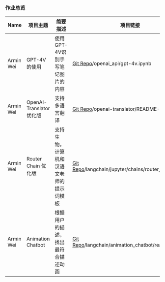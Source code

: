 ### 作业总览

| Name      | 项目主题                  | 简要描述                 | 项目链接                                                                                |
|-----------|-----------------------|----------------------|-------------------------------------------------------------------------------------|
| Armin Wei | GPT-4V的使用             | 使用GPT-4V识别手写笔记图片的内容  | [Git Repo](https://github.com/weiar2/openai-quickstart.git)/openai_api/gpt-4v.ipynb |
| Armin Wei | OpenAI-Translator 优化版 | 支持多语言翻译              | [Git Repo](https://github.com/weiar2/openai-quickstart.git)/openai-translator/README-CN.md |
| Armin Wei | Router Chain 优化版      | 支持生物，计算机和汉语文老师的提示词模板 | [Git Repo](https://github.com/weiar2/openai-quickstart.git)/langchain/jupyter/chains/router_chain.ipynb |
| Armin Wei | Animation Chatbot     | 根据用户的描述，找出最符合描述动画    | [Git Repo](https://github.com/weiar2/openai-quickstart.git)/langchain/animation_chatbot/readme.md |
